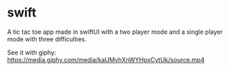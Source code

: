 # swift
A tic tac toe app made in swiftUI with a two player mode and a single player mode with three difficulties.

See it with giphy:
https://media.giphy.com/media/kaUMvhXnWYHpxCytUk/source.mp4
